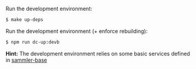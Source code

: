 <!-- Build & Run -->

Run the development environment:

```sh
$ make up-deps
```

Run the development environment (+ enforce rebuilding):

```sh
$ npm run dc-up:devb
```

**Hint:** The development environment relies on some basic services defined in [sammler-base](https://github.com/sammler/sammler-base)